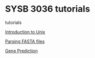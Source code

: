# SYSB 3036 tutorials
tutorials


[Introduction to Unix](1_introduction_to_unix/introduction_to_unix.md)

[Parsing FASTA files](2_parsing_fasta_files/parsing_fasta_files.md)

[Gene Prediction](3_Gene_Prediction/Gene_Prediction.md)

